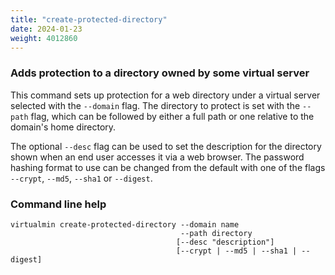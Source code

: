 ```yaml
---
title: "create-protected-directory"
date: 2024-01-23
weight: 4012860
---
```


### Adds protection to a directory owned by some virtual server

This command sets up protection for a web directory under a virtual server selected with the `--domain` flag. The directory to protect is set with the `--path` flag, which can be followed by either a full path or one relative to the domain's home directory.

The optional `--desc` flag can be used to set the description for the directory shown when an end user accesses it via a web browser. The password hashing format to use can be changed from the default with one of the flags `--crypt`, `--md5`, `--sha1` or `--digest`.

### Command line help

```text
virtualmin create-protected-directory --domain name
                                      --path directory
                                     [--desc "description"]
                                     [--crypt | --md5 | --sha1 | --digest]
```